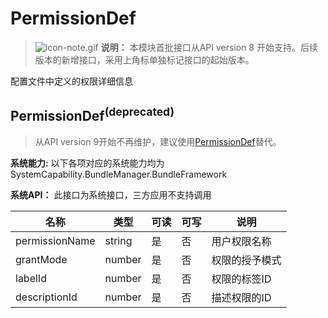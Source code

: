 # PermissionDef



> ![icon-note.gif](public_sys-resources/icon-note.gif) **说明：**
> 本模块首批接口从API version 8 开始支持。后续版本的新增接口，采用上角标单独标记接口的起始版本。



配置文件中定义的权限详细信息

## **PermissionDef**<sup>(deprecated)<sup>

> 从API version 9开始不再维护，建议使用[PermissionDef](js-apis-bundleManager-permissionDef.md)替代。

 **系统能力:** 以下各项对应的系统能力均为SystemCapability.BundleManager.BundleFramework

 **系统API：**  此接口为系统接口，三方应用不支持调用

| 名称           | 类型   | 可读 | 可写 | 说明           |
| -------------- | ------ | ---- | ---- | -------------- |
| permissionName | string | 是   | 否   | 用户权限名称   |
| grantMode      | number | 是   | 否   | 权限的授予模式 |
| labelId        | number | 是   | 否   | 权限的标签ID   |
| descriptionId  | number | 是   | 否   | 描述权限的ID   |